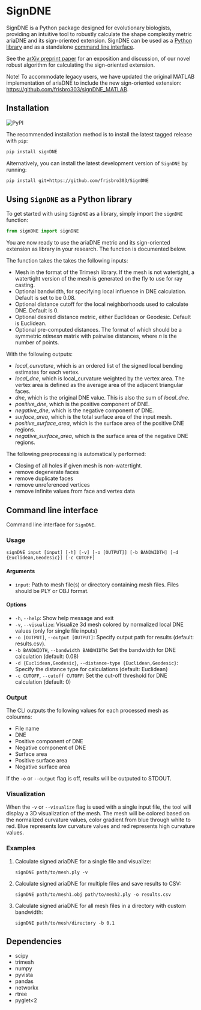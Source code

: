 # SignDNE
SignDNE is a Python package designed for evolutionary biologists, providing an intuitive tool to robustly calculate the shape complexity metric ariaDNE and its sign-oriented extension. SignDNE can be used as a [Python library](https://github.com/frisbro303/signDNE_Python/blob/main/docs.md#Using-SignDNE-as-a-Python-library) and as a standalone [command line interface](https://github.com/frisbro303/signDNE_Python/blob/main/docs.md#command-line-interface).

See the [arXiv preprint paper](https://arxiv.org/abs/2409.05549) for an exposition and discussion, of our novel robust algorithm for calculating the sign-oriented extension.

Note! To accommodate legacy users, we have updated the original MATLAB implementation of ariaDNE to include the new sign-oriented extension: 
https://github.com/frisbro303/signDNE_MATLAB.

## Installation
![PyPI](https://img.shields.io/pypi/v/signDNE)

The recommended installation method is to install the latest tagged release with `pip`:
```bash
pip install signDNE
```
Alternatively, you can install the latest development version of `SignDNE` by running:
```bash
pip install git+https://github.com/frisbro303/SignDNE
```

## Using `SignDNE` as a Python library
To get started with using `SignDNE` as a library, simply import the `signDNE` function:
```Python
from signDNE import signDNE
```
You are now ready to use the ariaDNE metric and its sign-oriented extension as library in your research. The function is documented below.


The function takes the takes the following inputs:
- Mesh in the format of the Trimesh library. If the mesh is not watertight, a watertight version of the mesh is generated on the fly to use for ray casting.
- Optional bandwidth, for specifying local influence in DNE calculation. Default is set to be $0.08$.
- Optional distance cutoff for the local neighborhoods used to calculate DNE. Default is $0$.
- Optional desired distance metric, either Euclidean or Geodesic. Default is Euclidean.
- Optional pre-computed distances. The format of which should be a symmetric $n times n$  matrix with pairwise distances, where $n$ is the number of points.

With the following outputs:
- *local_curvature*,  which is an ordered list of the signed local bending estimates for each vertex.
- *local_dne*, which is local_curvature weighted by the vertex area. The vertex area is defined as the average area of the adjacent triangular faces.
- *dne*, which is the original DNE value. This is also the sum of *local_dne*.
- *positive_dne*, which is the positive component of DNE.
- *negative_dne*, which is the negative component of DNE.
- *surface_area*, which is the total surface area of the input mesh.
- *positive_surface_area*, which is the surface area of the positive DNE regions.
- *negative_surface_area*, which is the surface area of the negative DNE regions.


The following preprocessing is automatically performed:
- Closing of all holes if given mesh is non-watertight.
- remove degenerate faces
- remove duplicate faces
- remove unreferenced vertices
- remove infinite values from face and vertex data


## Command line interface
Command line interface for `SignDNE`.

### Usage
```
signDNE input [input] [-h] [-v] [-o [OUTPUT]] [-b BANDWIDTH] [-d {Euclidean,Geodesic}] [-c CUTOFF]
```

#### Arguments

- `input`: Path to mesh file(s) or directory containing mesh files. Files should be PLY or OBJ format. 

#### Options

- `-h`, `--help`: Show help message and exit
- `-v`, `--visualize`: Visualize 3d mesh colored by normalized local DNE values (only for single file inputs)
- `-o [OUTPUT]`, `--output [OUTPUT]`: Specify output path for results (default: results.csv).
- `-b BANDWIDTH`, `--bandwidth BANDWIDTH`: Set the bandwidth for DNE calculation (default: 0.08)
- `-d {Euclidean,Geodesic}`, `--distance-type {Euclidean,Geodesic}`: Specify the distance type for calculations (default: Euclidean)
- `-c CUTOFF`, `--cutoff CUTOFF`: Set the cut-off threshold for DNE calculation (default: 0)

### Output

The CLI outputs the following values for each processed mesh as coloumns:

- File name
- DNE
- Positive component of DNE
- Negative component of DNE
- Surface area
- Positive surface area
- Negative surface area

If the `-o` or `--output` flag is off, results will be outputed to STDOUT.

### Visualization

When the `-v` or `--visualize` flag is used with a single input file, the tool will display a 3D visualization of the mesh. The mesh will be colored based on the normalized curvature values, color gradient from blue through white to red. Blue represents low curvature values and red represents high curvature values.

### Examples

1. Calculate signed ariaDNE for a single file and visualize:
   ```
   signDNE path/to/mesh.ply -v
   ```

2. Calculate signed ariaDNE for multiple files and save results to CSV:
   ```
   signDNE path/to/mesh1.obj path/to/mesh2.ply -o results.csv
   ```

3. Calculate signed ariaDNE for all mesh files in a directory with custom bandwidth:
   ```
   signDNE path/to/mesh/directory -b 0.1
   ```


## Dependencies
- scipy
- trimesh
- numpy
- pyvista
- pandas
- networkx
- rtree
- pyglet<2
